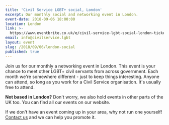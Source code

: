 ```yaml
---
title: 'Civil Service LGBT+ social, London'
excerpt: Our monthly social and networking event in London.
event-date: 2018-09-06 18:00:00
location: London
link: >-
  https://www.eventbrite.co.uk/e/civil-service-lgbt-social-london-tickets-39611840080
email: info@civilservice.lgbt
layout: event
slug: /2018/09/06/london-social
published: true
---
```

Join us for our monthly a networking event in London. This event is your chance to meet other LGBT+ civil servants from across government. Each month we're somewhere different - just to keep things interesting. Anyone can attend, so long as you work for a Civil Service organisation. It's usually free to attend.

**Not based in London?** Don't worry, we also hold events in other parts of the UK too. You can find all our events on our website.

If we don't have an event coming up in your area, why not run one yourself! [Contact us](/about/contact-us/) and we can help you promote it.